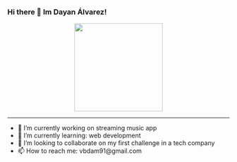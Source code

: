 ### Hi there 👋 Im Dayan Álvarez!
<div align="center">
    <img src="https://giphy.com/gifs/BoschRexrothGlobal-boschrexroth-ctrlx-ctrlxautomation-vhVqGkxDYxAaRbOWVp" width="200">
</div>
<hr>
<ul>
  <li>
    🔭 I’m currently working on streaming music app
  </li>
  <li>
    🌱 I’m currently learning: web development
  </li>
  <li>
    👯 I’m looking to collaborate on my first challenge in a tech company
  </li>
  <li>
    📫 How to reach me: vbdam91@gmail.com</p>
  </li>
</ul>






